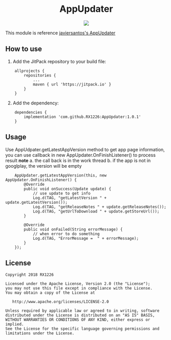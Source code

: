 <h1 align="center">AppUpdater </h1>

<p align="center">
  <a target="_blank" href="https://www.paypal.me/RX1226" title="Donate using PayPal"><img src="https://img.shields.io/badge/paypal-donate-yellow.svg" /></a>
</p>

This module is reference
<a href="https://github.com/javiersantos/AppUpdater">javiersantos's AppUpdater</a>

## How to use
1. Add the JitPack repository to your build file:
```
    allprojects {
        repositories {
            ...
            maven { url 'https://jitpack.io' }
        }
    }
```
2. Add the dependency:
```
    dependencies {
        implementation 'com.github.RX1226:AppUpdater:1.0.1'
    }
```
## Usage
Use AppUdpater.getLatestAppVersion method to get app page information,
you can use callback in new AppUpdater.OnFinishListener() to process result
**note**
a. the call back is in the work thread
b. if the app is not in googlplay, the version will be empty

        AppUpdater.getLatestAppVersion(this, new AppUpdater.OnFinishListener() {
            @Override
            public void onSuccess(Update update) {
                // use update to get info
                Log.d(TAG, "getLatestVersion " + update.getLatestVersion());
                Log.d(TAG, "getReleaseNotes " + update.getReleaseNotes());
                Log.d(TAG, "getUrlToDownload " + update.getStoreUrl());
            }

            @Override
            public void onFailed(String errorMessage) {
                // when error to do something
                Log.d(TAG, "ErrorMessage =  " + errorMessage);
            }
        });

## License
	Copyright 2018 RX1226

	Licensed under the Apache License, Version 2.0 (the "License");
	you may not use this file except in compliance with the License.
	You may obtain a copy of the License at

	   http://www.apache.org/licenses/LICENSE-2.0

	Unless required by applicable law or agreed to in writing, software
	distributed under the License is distributed on an "AS IS" BASIS,
	WITHOUT WARRANTIES OR CONDITIONS OF ANY KIND, either express or implied.
	See the License for the specific language governing permissions and
	limitations under the License.
